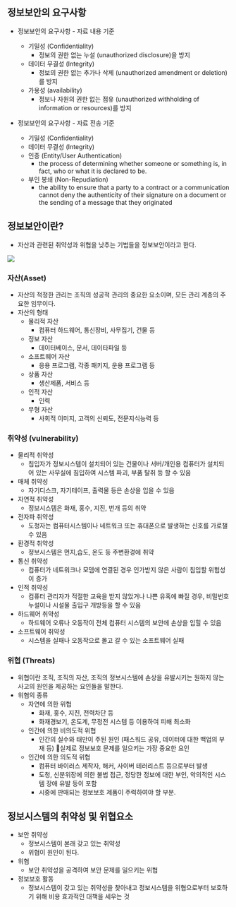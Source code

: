 ## 정보보안의 요구사항

* 정보보안의 요구사항 - 자료 내용 기준
	* 기밀성 (Confidentiality)  
		* 정보의 권한 없는 누설 (unauthorized disclosure)을 방지
	* 데이터 무결성 (Integrity)  
		* 정보의 권한 없는 추가나 삭제 (unauthorized amendment or deletion)를 방지  
	* 가용성 (availability)
		* 정보나 자원의 권한 없는 점유 (unauthorized withholding of information or resources)를 방지

* 정보보안의 요구사항 - 자료 전송 기준
	* 기밀성 (Confidentiality)
	* 데이터 무결성 (Integrity)
	* 인증 (Entity/User Authentication)  
		* the process of determining whether someone or something is, in fact, who or what it is declared to be.  
	* 부인 봉쇄 (Non-Repudiation)
		* the ability to ensure that a party to a contract or a communication cannot deny the authenticity of their signature on a document or the sending of a message that they originated

## 정보보안이란?

* 자산과 관련된 취약성과 위협을 낮추는 기법들을 정보보안이라고 한다.

![](https://i.imgur.com/OXzcVcO.png)

### 자산(Asset)
* 자산의 적정한 관리는 조직의 성공적 관리의 중요한 요소이며, 모든 관리 계층의 주요한 임무이다.
* 자산의 형태
	* 물리적 자산  
		* 컴퓨터 하드웨어, 통신장비, 사무집기, 건물 등
	* 정보 자산  
		* 데이터베이스, 문서, 데이타파일 등
	* 소프트웨어 자산  
		* 응용 프로그램, 각종 패키지, 운용 프로그램 등
	* 상품 자산  
		* 생산제품, 서비스 등
	* 인적 자산 
		* 인력
	* 무형 자산 
		* 사회적 이미지, 고객의 신뢰도, 전문지식능력 등


### 취약성 (vulnerability)
* 물리적 취약성
	* 침입자가 정보시스템이 설치되어 있는 건물이나 서버/개인용 컴퓨터가 설치되어 있는 사무실에 침입하여 시스템 파괴, 부품 탈취 등 할 수 있음
* 매체 취약성 
	* 자기디스크, 자기테이프, 출력물 등은 손상을 입을 수 있음 
* 자연적 취약성
	* 정보시스템은 화재, 홍수, 지진, 번개 등의 취약
* 전자파 취약성
	* 도청자는 컴퓨터시스템이나 네트워크 또는 휴대폰으로 발생하는 신호를 가로챌 수 있음
* 환경적 취약성
	* 정보시스템은 먼지,습도, 온도 등 주변환경에 취약
* 통신 취약성
	* 컴퓨터가 네트워크나 모뎀에 연결된 경우 인가받지 않은 사람이 침입할 위험성이 증가
* 인적 취약성
	* 컴퓨터 관리자가 적절한 교육을 받지 않았거나 나쁜 유혹에 빠질 경우, 비밀번호 누설이나 시설물 출입구 개방등을 할 수 있음
* 하드웨어 취약성  
	* 하드웨어 오류나 오동작이 전체 컴퓨터 시스템의 보안에 손상을 입힐 수 있음
* 소프트웨어 취약성
	* 시스템을 실패나 오동작으로 몰고 갈 수 있는 소프트웨어 실패


###  위협 (Threats)

* 위협이란 조직, 조직의 자산, 조직의 정보시스템에 손상을 유발시키는 원하지 않는 사고의 원인을 제공하는 요인들을 말한다.
* 위협의 종류
	* 자연에 의한 위협  
		* 화재, 홍수, 지진, 전력차단 등  
		* 화재경보기, 온도계, 무정전 시스템 등 이용하여 피해 최소화
	* 인간에 의한 비의도적 위협 
		* 인간의 실수와 태만이 주된 원인 (패스워드 공유, 데이터에 대한 백업의 부재 등) 실제로 정보보호 문제를 일으키는 가장 중요한 요인
	* 인간에 의한 의도적 위협
		* 컴퓨터 바이러스 제작자, 해커, 사이버 테러리스트 등으로부터 발생
		* 도청, 신분위장에 의한 불법 접근, 정당한 정보에 대한 부인, 악의적인 시스템 장애 유발 등이 포함
		* 시중에 판매되는 정보보호 제품이 주력하여야 할 부분.

## 정보시스템의 취약성 및 위협요소

* 보안 취약성 
	* 정보시스템이 본래 갖고 있는 취약성
	* 위협이 원인이 된다.
* 위협
	* 보안 취약성을 공격하여 보안 문제를 일으키는 위협
* 정보보호 활동
	* 정보시스템이 갖고 있는 취약성을 찾아내고 정보시스템을 위협으로부터 보호하기 위해 비용 효과적인 대책을 세우는 것

